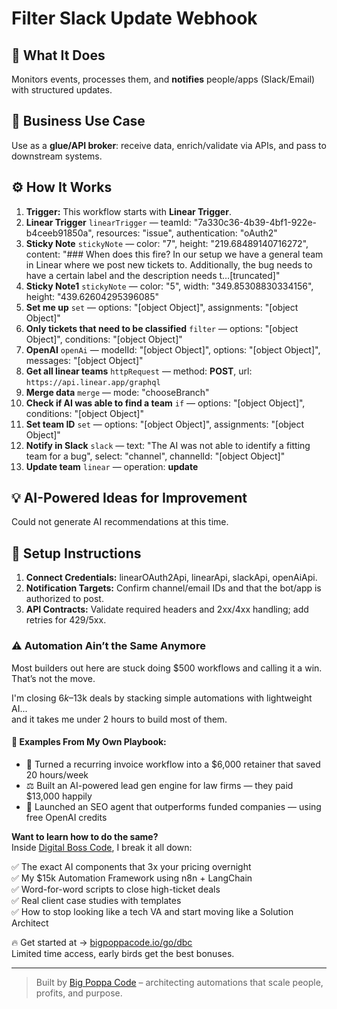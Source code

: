 # Filter Slack Update Webhook
  ## 🚀 What It Does
  Monitors events, processes them, and **notifies** people/apps (Slack/Email) with structured updates.
  
  ## 💼 Business Use Case
  Use as a **glue/API broker**: receive data, enrich/validate via APIs, and pass to downstream systems.
  
  ## ⚙️ How It Works
  1. **Trigger:** This workflow starts with **Linear Trigger**.
  2. **Linear Trigger** `linearTrigger` — teamId: "7a330c36-4b39-4bf1-922e-b4ceeb91850a", resources: "issue", authentication: "oAuth2"
3. **Sticky Note** `stickyNote` — color: "7", height: "219.68489140716272", content: "### When does this fire?
In our setup we have a general team in Linear where we post new tickets to. Additionally, the bug needs to have a certain label and the description needs t…[truncated]"
4. **Sticky Note1** `stickyNote` — color: "5", width: "349.85308830334156", height: "439.62604295396085"
5. **Set me up** `set` — options: "[object Object]", assignments: "[object Object]"
6. **Only tickets that need to be classified** `filter` — options: "[object Object]", conditions: "[object Object]"
7. **OpenAI** `openAi` — modelId: "[object Object]", options: "[object Object]", messages: "[object Object]"
8. **Get all linear teams** `httpRequest` — method: **POST**, url: `https://api.linear.app/graphql`
9. **Merge data** `merge` — mode: "chooseBranch"
10. **Check if AI was able to find a team** `if` — options: "[object Object]", conditions: "[object Object]"
11. **Set team ID** `set` — options: "[object Object]", assignments: "[object Object]"
12. **Notify in Slack** `slack` — text: "The AI was not able to identify a fitting team for a bug", select: "channel", channelId: "[object Object]"
13. **Update team** `linear` — operation: **update**
  
  ## 💡 AI-Powered Ideas for Improvement
  Could not generate AI recommendations at this time.
  
  ## 🔧 Setup Instructions
  1. **Connect Credentials:** linearOAuth2Api, linearApi, slackApi, openAiApi.
2. **Notification Targets:** Confirm channel/email IDs and that the bot/app is authorized to post.
3. **API Contracts:** Validate required headers and 2xx/4xx handling; add retries for 429/5xx.
  
### ⚠️ Automation Ain’t the Same Anymore

Most builders out here are stuck doing $500 workflows and calling it a win.  
That’s not the move.  

I'm closing $6k–$13k deals by stacking simple automations with lightweight AI...  
and it takes me under 2 hours to build most of them.

#### 🧠 Examples From My Own Playbook:
- 🔁 Turned a recurring invoice workflow into a $6,000 retainer that saved 20 hours/week  
- ⚖️ Built an AI-powered lead gen engine for law firms — they paid $13,000 happily  
- 🚀 Launched an SEO agent that outperforms funded companies — using free OpenAI credits  

**Want to learn how to do the same?**  
Inside [Digital Boss Code](https://bigpoppacode.io/go/dbc), I break it all down:

✅ The exact AI components that 3x your pricing overnight  
✅ My $15k Automation Framework using n8n + LangChain  
✅ Word-for-word scripts to close high-ticket deals  
✅ Real client case studies with templates  
✅ How to stop looking like a tech VA and start moving like a Solution Architect  

🔥 Get started at → [bigpoppacode.io/go/dbc](https://bigpoppacode.io/go/dbc)  
Limited time access, early birds get the best bonuses.

---
> Built by [Big Poppa Code](https://bigpoppacode.io) – architecting automations that scale people, profits, and purpose.
  
